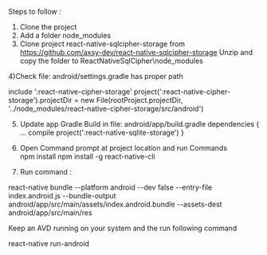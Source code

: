 Steps to follow :

1) Clone the project
2) Add a folder node_modules
3) Clone project react-native-sqlcipher-storage from https://github.com/axsy-dev/react-native-sqlcipher-storage
Unzip and copy the folder to ReactNativeSqlCipher\node_modules

4)Check file: android/settings.gradle has proper path

include ':react-native-cipher-storage' 
project(':react-native-cipher-storage').projectDir = new File(rootProject.projectDir, '../node_modules/react-native-cipher-storage/src/android')

5) Update app Gradle Build in file: android/app/build.gradle
dependencies { ... compile project(':react-native-sqlite-storage') }



6) Open Command prompt at project location and run Commands  
	npm install
	npm install -g react-native-cli
	


7) Run command :

react-native bundle --platform android --dev false --entry-file index.android.js --bundle-output android/app/src/main/assets/index.android.bundle --assets-dest android/app/src/main/res

Keep an AVD running on your system and the run following command

react-native run-android

